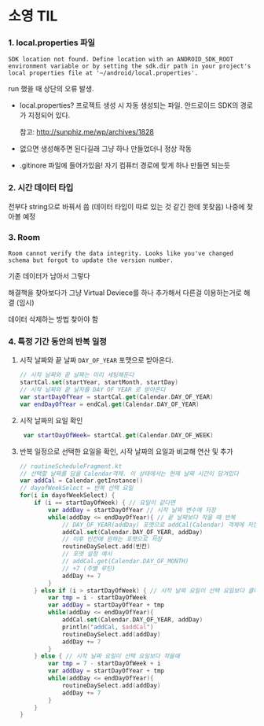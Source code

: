 # 소영 TIL



### 1. local.properties 파일

```
SDK location not found. Define location with an ANDROID_SDK_ROOT environment variable or by setting the sdk.dir path in your project's local properties file at '~/android/local.properties'.
```

 run 했을 때 상단의 오류 발생.

- local.properties? 프로젝트 생성 시 자동 생성되는 파일. 안드로이드 SDK의 경로가 지정되어 있다.

  참고:  http://sunphiz.me/wp/archives/1828

- 없으면 생성해주면 된다길래 그냥 하나 만들었더니 정상 작동

- .gitinore 파일에 들어가있음! 자기 컴퓨터 경로에 맞게 하나 만들면 되는듯

### 2. 시간 데이터 타입

전부다 string으로 바꿔서 씀 (데이터 타입이 따로 있는 것 같긴 한데 못찾음) 나중에 찾아볼 예정

### 3. Room 

```
Room cannot verify the data integrity. Looks like you've changed schema but forgot to update the version number.
```

기존 데이터가 남아서 그렇다 

해결책을 찾아보다가 그냥 Virtual Deviece를 하나 추가해서 다른걸 이용하는거로 해결 (임시)

데이터 삭제하는 방법 찾아야 함

### 4. 특정 기간 동안의 반복 일정 

1. 시작 날짜와 끝 날짜 `DAY_OF_YEAR` 포맷으로 받아온다.

   ```kotlin
   // 시작 날짜와 끝 날짜는 미리 세팅해둔다
   startCal.set(startYear, startMonth, startDay)
   // 시작 날짜와 끝 날자를 DAY OF YEAR 로 받아온다
   var startDayOfYear = startCal.get(Calendar.DAY_OF_YEAR)
   var endDayOfYear = endCal.get(Calendar.DAY_OF_YEAR)
   ```

2. 시작 날짜의 요일 확인

   ```kotlin
    var startDayOfWeek= startCal.get(Calendar.DAY_OF_WEEK)
   ```

3. 반복 일정으로 선택한 요일을 확인, 시작 날짜의 요일과 비교해 연산 및 추가

   ```kotlin
   // routineScheduleFragment.kt
   // 선택할 날짜를 담을 Calendar객체. 이 상태에서는 현재 날짜 시간이 담겨있다 
   var addCal = Calendar.getInstance()
   // dayofWeekSelect = 반복 선택 요일 
   for(i in dayofWeekSelect) {            
       if (i == startDayOfWeek) { // 요일이 같다면
           var addDay = startDayOfYear // 시작 날짜 변수에 저장 
           while(addDay <= endDayOfYear){ // 끝 날짜보다 작을 때 반복
               // DAY_OF_YEAR(addDay) 포맷으로 addCal(Calendar) 객체에 저장
               addCal.set(Calendar.DAY_OF_YEAR, addDay) 
               // 이후 빈칸에 원하는 포맷으로 저장
               routineDaySelect.add(빈칸)
               // 포맷 설정 예시
               // addCal.get(Calendar.DAY_OF_MONTH)
               // +7 (주별 루틴)
               addDay += 7
           }
       } else if (i > startDayOfWeek) { // 시작 날짜 요일이 선택 요일보다 클때
           var tmp = i - startDayOfWeek
           var addDay = startDayOfYear + tmp
           while(addDay <= endDayOfYear){
               addCal.set(Calendar.DAY_OF_YEAR, addDay)
               println("addCal, $addCal")
               routineDaySelect.add(addDay)
               addDay += 7
           }
       } else { // 시작 날짜 요일이 선택 요일보다 작을때
           var tmp = 7 - startDayOfWeek + i
           var addDay = startDayOfYear + tmp
           while(addDay <= endDayOfYear){
               routineDaySelect.add(addDay)
               addDay += 7
           }
       }
   }
   ```

   

